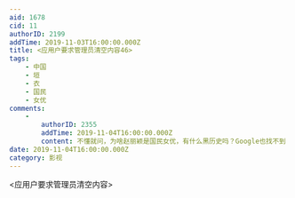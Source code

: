 ```yaml
---
aid: 1678
cid: 11
authorID: 2199
addTime: 2019-11-03T16:00:00.000Z
title: <应用户要求管理员清空内容46>
tags:
    - 中国
    - 垣
    - 衣
    - 国民
    - 女优
comments:
    -
        authorID: 2355
        addTime: 2019-11-04T16:00:00.000Z
        content: 不懂就问，为啥赵丽颖是国民女优，有什么黑历史吗？Google也找不到
date: 2019-11-04T16:00:00.000Z
category: 影视
---
```


<应用户要求管理员清空内容>
